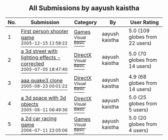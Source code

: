 ﻿<div align="center">

## All Submissions by aayush kaistha

</div>

No.  | Submission | Category | By   | User Rating
---- | ---------- | -------- | ---- | -----------
1 | [First person shooter game<br /><sup>2005-12-15 11:58:22</sup>](https://github.com/Planet-Source-Code/aayush-kaistha-first-person-shooter-game__1-63653) | [Games<br /><sup>Visual Basic</sup>](../ByCategory/games__1-38.md) | aayush kaistha | 5.0 (109 globes from 22 users)
2 | [a 3d street with lighting effects \- corrected<br /><sup>2005-07-05 18:47:40</sup>](https://github.com/Planet-Source-Code/aayush-kaistha-a-3d-street-with-lighting-effects-corrected__1-61480) | [DirectX<br /><sup>Visual Basic</sup>](../ByCategory/directx__1-44.md) | aayush kaistha | 5.0 (70 globes from 14 users)
3 | [aaa quake3 clone<br /><sup>2005-08-23 00:01:22</sup>](https://github.com/Planet-Source-Code/aayush-kaistha-aaa-quake3-clone__1-62290) | [DirectX<br /><sup>Visual Basic</sup>](../ByCategory/directx__1-44.md) | aayush kaistha | 4.9 (68 globes from 14 users)
4 | [a 3d space with 3d objects<br /><sup>2005-06-11 06:49:36</sup>](https://github.com/Planet-Source-Code/aayush-kaistha-a-3d-space-with-3d-objects__1-61244) | [DirectX<br /><sup>Visual Basic</sup>](../ByCategory/directx__1-44.md) | aayush kaistha | 5.0 (25 globes from 5 users)
5 | [a 2d car racing game<br /><sup>2006-07-11 22:05:06</sup>](https://github.com/Planet-Source-Code/aayush-kaistha-a-2d-car-racing-game__1-65944) | [Games<br /><sup>Visual Basic</sup>](../ByCategory/games__1-38.md) | aayush kaistha | 5.0 (20 globes from 4 users)
